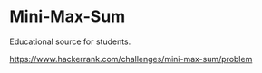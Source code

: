 # Mini-Max-Sum
Educational source for students.

https://www.hackerrank.com/challenges/mini-max-sum/problem
